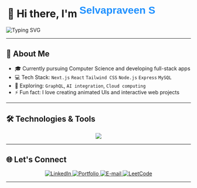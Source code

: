 <h1 align="center">
  👋 Hi there, I'm
  <svg width="300px" height="40px" viewBox="0 0 300 40" xmlns="http://www.w3.org/2000/svg">
    <text x="0" y="30" font-size="28" fill="#1E90FF" font-family="Arial, sans-serif">Selvapraveen S</text>
  </svg>
</h1>

<img src="https://readme-typing-svg.demolab.com?font=Fira+Code&size=24&pause=1000&center=true&vCenter=true&width=435&lines=Full-Stack+Developer;Open+Source+Contributor;Lifelong+Learner" alt="Typing SVG" />

---

## 🚀 About Me

- 🎓 Currently pursuing Computer Science and developing full-stack apps  
- 💻 Tech Stack: `Next.js` `React` `Tailwind CSS` `Node.js` `Express` `MySQL`  
- 🌱 Exploring: `GraphQL`, `AI integration`, `Cloud computing`  
- ⚡ Fun fact: I love creating animated UIs and interactive web projects  

---

## 🛠️ Technologies & Tools

<p align="center">
  <img src="https://skillicons.dev/icons?i=nextjs,react,tailwind,nodejs,express,mysql,ts,js,html,css,git,github,figma" />
</p>

---

## 🌐 Let's Connect

<p align="center">
  <a href="https://www.linkedin.com/in/your-link" target="_blank">
    <img src="https://img.shields.io/badge/LinkedIn-%230077B5?style=for-the-badge&logo=linkedin&logoColor=white" alt="LinkedIn" />
  </a>
  <a href="https://yourportfolio.com" target="_blank">
    <img src="https://img.shields.io/badge/Portfolio-%232C2C2C?style=for-the-badge&logo=github&logoColor=white" alt="Portfolio" />
  </a>
  <a href="mailto:yourmail@example.com">
    <img src="https://img.shields.io/badge/Email-D14836?style=for-the-badge&logo=gmail&logoColor=white" alt="E-mail" />
  </a>
  <a href="https://leetcode.com/your-leetcode-username/" target="_blank">
    <img src="https://img.shields.io/badge/LeetCode-%23FFA116?style=for-the-badge&logo=LeetCode&logoColor=black" alt="LeetCode" />
  </a>
</p>


---

